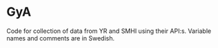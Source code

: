 # GyA
Code for collection of data from YR and SMHI using their API:s. Variable names and comments are in Swedish. 
